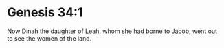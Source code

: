 # Genesis 34:1

Now Dinah the daughter of Leah, whom she had borne to Jacob, went out to see the women of the land.
